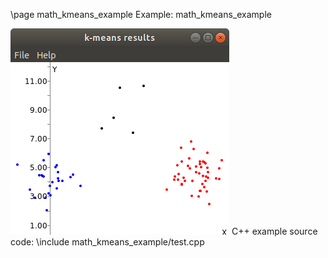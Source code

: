 \page math_kmeans_example Example: math_kmeans_example

![math_kmeans_example screenshot](doc/source/images/math_kmeans_example_screenshot.png)
C++ example source code:
\include math_kmeans_example/test.cpp
